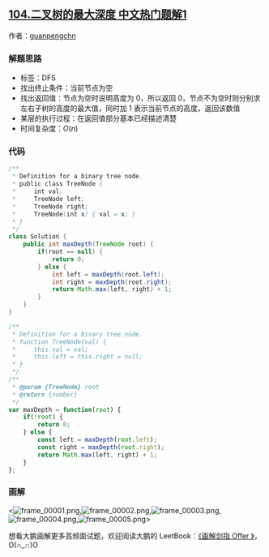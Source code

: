 ## [104.二叉树的最大深度 中文热门题解1](https://leetcode.cn/problems/maximum-depth-of-binary-tree/solutions/100000/hua-jie-suan-fa-104-er-cha-shu-de-zui-da-shen-du-b)

作者：[guanpengchn](https://leetcode.cn/u/guanpengchn)
### 解题思路
- 标签：DFS
- 找出终止条件：当前节点为空
- 找出返回值：节点为空时说明高度为 $0$，所以返回 $0$，节点不为空时则分别求左右子树的高度的最大值，同时加 $1$ 表示当前节点的高度，返回该数值
- 某层的执行过程：在返回值部分基本已经描述清楚
- 时间复杂度：$O(n)$

### 代码

```Java []
/**
 * Definition for a binary tree node.
 * public class TreeNode {
 *     int val;
 *     TreeNode left;
 *     TreeNode right;
 *     TreeNode(int x) { val = x; }
 * }
 */
class Solution {
    public int maxDepth(TreeNode root) {
        if(root == null) {
            return 0;
        } else {
            int left = maxDepth(root.left);
            int right = maxDepth(root.right);
            return Math.max(left, right) + 1;
        }
    }
}
```

```JavaScript []
/**
 * Definition for a binary tree node.
 * function TreeNode(val) {
 *     this.val = val;
 *     this.left = this.right = null;
 * }
 */
/**
 * @param {TreeNode} root
 * @return {number}
 */
var maxDepth = function(root) {
    if(!root) {
        return 0;
    } else {
        const left = maxDepth(root.left);
        const right = maxDepth(root.right);
        return Math.max(left, right) + 1;
    }
};
```


### 画解

<![frame_00001.png](https://pic.leetcode-cn.com/a7a65930c679f275103d8d7ed87fb5fded79a54c3aae5b93549ad59f3ff78136-frame_00001.png),![frame_00002.png](https://pic.leetcode-cn.com/57934b556e4747b08422412330b24a550f6a01d68ecbe7e0e56e10d40bebc456-frame_00002.png),![frame_00003.png](https://pic.leetcode-cn.com/b2c25bb1fa2a12d9276cb196aa9fef43b80e6359724b297d3fe50d2a622662d4-frame_00003.png),![frame_00004.png](https://pic.leetcode-cn.com/5ed0dac04f256b3470c6b940a1a1b68a4097a096be6a79d9fc68aca47d28f749-frame_00004.png),![frame_00005.png](https://pic.leetcode-cn.com/739d7cf784d2d2fb2213d0578c65321d7ffe94c61f10455233371f7e5912220e-frame_00005.png)>



想看大鹏画解更多高频面试题，欢迎阅读大鹏的 LeetBook：[《画解剑指 Offer 》](https://leetcode-cn.com/leetbook/detail/illustrate-lcof/)，O(∩_∩)O